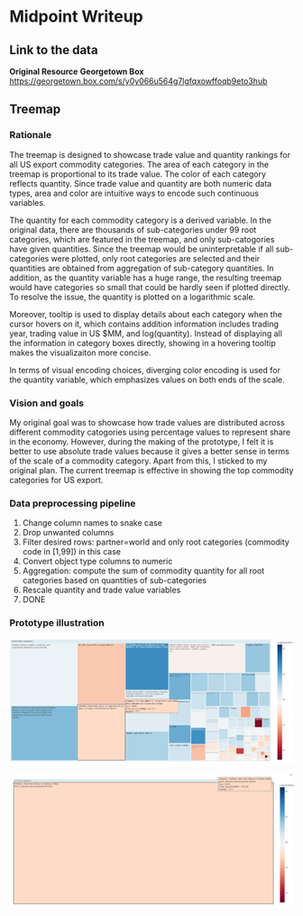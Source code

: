 # Midpoint Writeup

## Link to the data
**Original Resource**
**Georgetown Box** 
https://georgetown.box.com/s/y0y066u564g7lgfqxowffoqb9eto3hub

## Treemap
### Rationale
The treemap is designed to showcase trade value and quantity rankings for all US export commodity categories. The area of each category in the treemap is proportional to its trade value. The color of each category reflects quantity. Since trade value and quantity are both numeric data types, area and color are intuitive ways to encode such continuous variables. 

The quantity for each commodity category is a derived variable. In the original data, there are thousands of sub-categories under 99 root categories, which are featured in the treemap, and only sub-catogories have given quantities. Since the treemap would be uninterpretable if all sub-categories were plotted, only root categories are selected and their quantities are obtained from aggregation of sub-category quantities. In addition, as the quantity variable has a huge range, the resulting treemap would have categories so small that could be hardly seen if plotted directly. To resolve the issue, the quantity is plotted on a logarithmic scale. 

Moreover, tooltip is used to display details about each category when the cursor hovers on it, which contains addition information includes trading year, trading value in US $MM, and log(quantity). Instead of displaying all the information in category boxes directly, showing in a hovering tooltip makes the visualizaiton more concise. 

In terms of visual encoding choices, diverging color encoding is used for the quantity variable, which emphasizes values on both ends of the scale. 

### Vision and goals
My original goal was to showcase how trade values are distributed across different commodity catogories using percentage values to represent share in the economy. However, during the making of the prototype, I felt it is better to use absolute trade values because it gives a better sense in terms of the scale of a commodity category. Apart from this, I sticked to my original plan. The current treemap is effective in showing the top commodity categories for US export. 

### Data preprocessing pipeline
1. Change column names to snake case
2. Drop unwanted columns
3. Filter desired rows: partner=world and only root categories (commodity code in [1,99]) in this case
4. Convert object type columns to numeric
5. Aggregation: compute the sum of commodity quantity for all root categories based on quantities of sub-categories
6. Rescale quantity and trade value variables
7. DONE

### Prototype illustration
![Screenshot 1](/treemap/proto1.jpg)

![Screenshot 2](/treemap/proto2.jpg)
